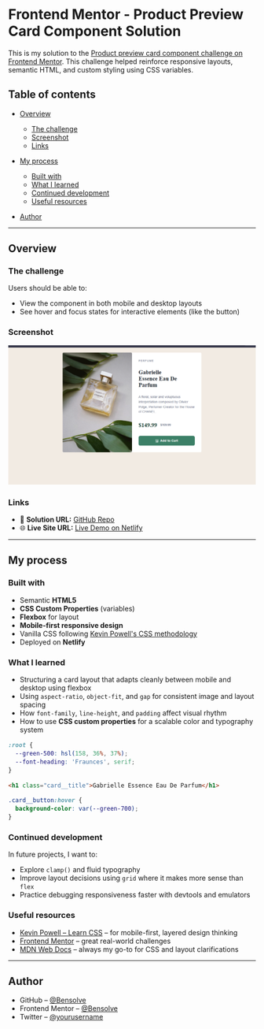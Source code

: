 
# Frontend Mentor - Product Preview Card Component Solution

This is my solution to the [Product preview card component challenge on Frontend Mentor](https://www.frontendmentor.io/challenges/product-preview-card-component-GO7UmttRfa). This challenge helped reinforce responsive layouts, semantic HTML, and custom styling using CSS variables.

## Table of contents

* [Overview](#overview)

  * [The challenge](#the-challenge)
  * [Screenshot](#screenshot)
  * [Links](#links)
* [My process](#my-process)

  * [Built with](#built-with)
  * [What I learned](#what-i-learned)
  * [Continued development](#continued-development)
  * [Useful resources](#useful-resources)
* [Author](#author)

---

## Overview

### The challenge

Users should be able to:

* View the component in both mobile and desktop layouts
* See hover and focus states for interactive elements (like the button)

### Screenshot

![Final Design Screenshot](./product.png)


### Links

* 🔗 **Solution URL:** [GitHub Repo](https://github.com/Bensolve/product-preview-card-component-main)
* 🌐 **Live Site URL:** [Live Demo on Netlify](https://product-preview-card-component-main-s.netlify.app)

---

## My process

### Built with

* Semantic **HTML5**
* **CSS Custom Properties** (variables)
* **Flexbox** for layout
* **Mobile-first responsive design**
* Vanilla CSS following [Kevin Powell's CSS methodology](https://www.kevinpowell.co)
* Deployed on **Netlify**

### What I learned

* Structuring a card layout that adapts cleanly between mobile and desktop using flexbox
* Using `aspect-ratio`, `object-fit`, and `gap` for consistent image and layout spacing
* How `font-family`, `line-height`, and `padding` affect visual rhythm
* How to use **CSS custom properties** for a scalable color and typography system

```css
:root {
  --green-500: hsl(158, 36%, 37%);
  --font-heading: 'Fraunces', serif;
}
```

```html
<h1 class="card__title">Gabrielle Essence Eau De Parfum</h1>
```

```css
.card__button:hover {
  background-color: var(--green-700);
}
```

### Continued development

In future projects, I want to:

* Explore `clamp()` and fluid typography
* Improve layout decisions using `grid` where it makes more sense than `flex`
* Practice debugging responsiveness faster with devtools and emulators

### Useful resources

* [Kevin Powell – Learn CSS](https://www.kevinpowell.co) – for mobile-first, layered design thinking
* [Frontend Mentor](https://www.frontendmentor.io) – great real-world challenges
* [MDN Web Docs](https://developer.mozilla.org/) – always my go-to for CSS and layout clarifications

---

## Author

* GitHub – [@Bensolve](https://github.com/Bensolve)
* Frontend Mentor – [@Bensolve](https://www.frontendmentor.io/profile/Bensolve)
* Twitter – [@yourusername](https://x.com/Benjaminkissa1)

